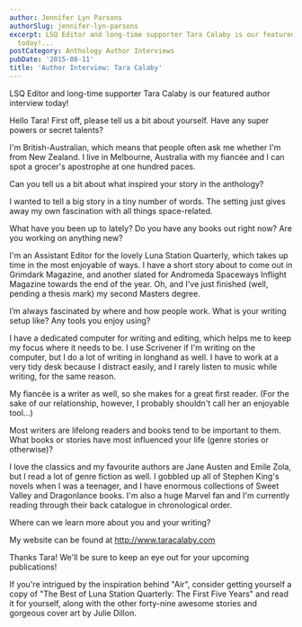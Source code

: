 ```yaml
---
author: Jennifer Lyn Parsons
authorSlug: jennifer-lyn-parsons
excerpt: LSQ Editor and long-time supporter Tara Calaby is our featured author interview
  today!...
postCategory: Anthology Author Interviews
pubDate: '2015-08-11'
title: 'Author Interview: Tara Calaby'
---
```

LSQ Editor and long-time supporter Tara Calaby is our featured author interview today!

Hello Tara! First off, please tell us a bit about yourself. Have any super powers or secret talents?

I'm British-Australian, which means that people often ask me whether I'm from New Zealand. I live in Melbourne, Australia with my fiancée and I can spot a grocer's apostrophe at one hundred paces.

Can you tell us a bit about what inspired your story in the anthology?

I wanted to tell a big story in a tiny number of words. The setting just gives away my own fascination with all things space-related.

What have you been up to lately? Do you have any books out right now? Are you working on anything new?

I'm an Assistant Editor for the lovely Luna Station Quarterly, which takes up time in the most enjoyable of ways. I have a short story about to come out in Grimdark Magazine, and another slated for Andromeda Spaceways Inflight Magazine towards the end of the year. Oh, and I've just finished (well, pending a thesis mark) my second Masters degree.

I’m always fascinated by where and how people work. What is your writing setup like? Any tools you enjoy using?

I have a dedicated computer for writing and editing, which helps me to keep my focus where it needs to be. I use Scrivener if I'm writing on the computer, but I do a lot of writing in longhand as well. I have to work at a very tidy desk because I distract easily, and I rarely listen to music while writing, for the same reason.

My fiancée is a writer as well, so she makes for a great first reader. (For the sake of our relationship, however, I probably shouldn't call her an enjoyable tool...)

Most writers are lifelong readers and books tend to be important to them. What books or stories have most influenced your life (genre stories or otherwise)?

I love the classics and my favourite authors are Jane Austen and Emile Zola, but I read a lot of genre fiction as well. I gobbled up all of Stephen King's novels when I was a teenager, and I have enormous collections of Sweet Valley and Dragonlance books. I'm also a huge Marvel fan and I'm currently reading through their back catalogue in chronological order.

Where can we learn more about you and your writing?

My website can be found at http://www.taracalaby.com

Thanks Tara! We'll be sure to keep an eye out for your upcoming publications!

If you're intrigued by the inspiration behind "Air", consider getting yourself a copy of "The Best of Luna Station Quarterly: The First Five Years" and read it for yourself, along with the other forty-nine awesome stories and gorgeous cover art by Julie Dillon.